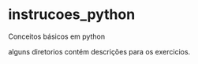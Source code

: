 # instrucoes_python
Conceitos básicos em python

alguns diretorios contém descrições para os exercicios.
